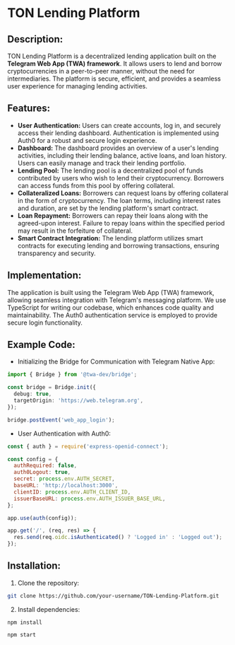 # TON Lending Platform

## Description:

TON Lending Platform is a decentralized lending application built on the **Telegram Web App (TWA) framework**. It allows users to lend and borrow cryptocurrencies in a peer-to-peer manner, without the need for intermediaries. The platform is secure, efficient, and provides a seamless user experience for managing lending activities.

## Features:

- **User Authentication:** Users can create accounts, log in, and securely access their lending dashboard. Authentication is implemented using Auth0 for a robust and secure login experience.
- **Dashboard:** The dashboard provides an overview of a user's lending activities, including their lending balance, active loans, and loan history. Users can easily manage and track their lending portfolio.
- **Lending Pool:** The lending pool is a decentralized pool of funds contributed by users who wish to lend their cryptocurrency. Borrowers can access funds from this pool by offering collateral.
- **Collateralized Loans:** Borrowers can request loans by offering collateral in the form of cryptocurrency. The loan terms, including interest rates and duration, are set by the lending platform's smart contract.
- **Loan Repayment:** Borrowers can repay their loans along with the agreed-upon interest. Failure to repay loans within the specified period may result in the forfeiture of collateral.
- **Smart Contract Integration:** The lending platform utilizes smart contracts for executing lending and borrowing transactions, ensuring transparency and security.

## Implementation:

The application is built using the Telegram Web App (TWA) framework, allowing seamless integration with Telegram's messaging platform. We use TypeScript for writing our codebase, which enhances code quality and maintainability. The Auth0 authentication service is employed to provide secure login functionality.

## Example Code:

- Initializing the Bridge for Communication with Telegram Native App:
```ts
import { Bridge } from '@twa-dev/bridge';

const bridge = Bridge.init({
  debug: true,
  targetOrigin: 'https://web.telegram.org',
});

bridge.postEvent('web_app_login');
```
- User Authentication with Auth0:
```js
const { auth } = require('express-openid-connect');

const config = {
  authRequired: false,
  auth0Logout: true,
  secret: process.env.AUTH_SECRET,
  baseURL: 'http://localhost:3000',
  clientID: process.env.AUTH_CLIENT_ID,
  issuerBaseURL: process.env.AUTH_ISSUER_BASE_URL,
};

app.use(auth(config));

app.get('/', (req, res) => {
  res.send(req.oidc.isAuthenticated() ? 'Logged in' : 'Logged out');
});
```
## Installation:

1. Clone the repository:
```bash
git clone https://github.com/your-username/TON-Lending-Platform.git
```
2. Install dependencies:
```
npm install
```
```
npm start
```

